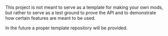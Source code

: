 This project is not meant to serve as a template for making your own mods, but rather to serve as a test ground to prove the API and to demonstrate how certain features are meant to be used.

In the future a proper template repository will be provided.